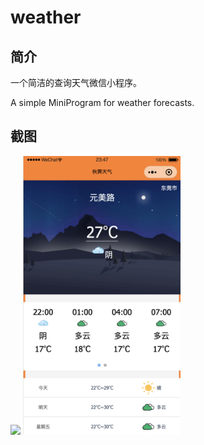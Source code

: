 # weather

## 简介

一个简洁的查询天气微信小程序。

 A simple MiniProgram for weather forecasts.

## 截图



<img width="50%" src="https://www.fendy5.cn/images/weather2.png">



<img width="50%" src="Example/weather2.png">

